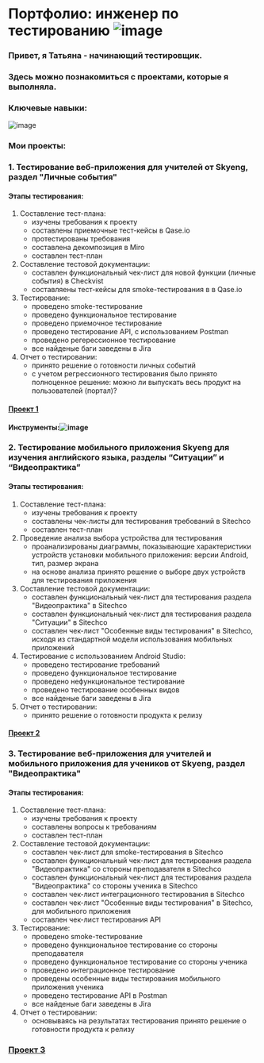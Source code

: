   # Портфолио: инженер по тестированию ![image](https://github.com/GrigorievaT/Portfolio/assets/123193126/e3c2bdf1-017a-41dd-8447-7a5d49ad40f7)

### Привет, я Татьяна - начинающий тестировщик. 
### Здесь можно познакомиться с проектами, которые я выполняла.
### Ключевые навыки:

![image](https://github.com/GrigorievaT/Portfolio/assets/123193126/73f8bdca-a5e3-45d0-a883-0360ce4e3b01)

### Мои проекты:
### 1. Тестирование веб-приложения для учителей от Skyeng, раздел "Личные события"
  #### Этапы тестирования:
  1. Составление тест-плана:
     - изучены требования к проекту
     - составлены приемочные тест-кейсы в Qase.io
     - протестированы требования
     - составлена декомпозиция в Miro
     - составлен тест-план
  3. Составление тестовой документации:
     - составлен функциональный чек-лист для новой функции (личные события) в  Checkvist
     - cоставляены тест-кейсы для smoke-тестирования в в Qase.io
  5. Тестирование:
     - проведено smoke-тестирование
     - проведено функциональное тестирование
     - проведено приемочное тестирование
     - проведено тестирование API, с использованием Postman
     - проведено регерессионное тестирование
     - все найденые баги заведены в Jira
  6. Отчет о тестировании:
     - принято решение о готовности личных событий
     - с учетом регрессионного тестирования было принято полноценное решение: можно ли выпускать весь продукт на пользователей (портал)?
  #### [Проект 1](https://docs.google.com/document/d/1hQemTXwONrR30YhFH0o-So2obdvH33iPVvRJggsKOkY/edit?usp=drive_link)
 
  #### Инструменты:![image](https://github.com/GrigorievaT/Portfolio/assets/123193126/bdd3be5a-c709-4bd9-b4fb-9616eeb62d9a)


### 2. Тестирование мобильного приложения Skyeng для изучения английского языка, разделы “Ситуации” и “Видеопрактика”
  #### Этапы тестирования:
  1. Составление тест-плана:
     - изучены требования к проекту
     - составлены чек-листы для тестирования требований в Sitechco
     - составлен тест-план
  2. Проведение анализа выбора устройства для тестирования
      - проанализированы диаграммы, показывающие характеристики устройств установки мобильного приложения: версии Android, тип, размер экрана
      - на основе анализа принято решение о выборе двух устройств для тестирования приложения
  3. Составление тестовой документации:
     - составлен функциональный чек-лист для тестирования раздела "Видеопрактика" в Sitechco
     - составлен функциональный чек-лист для тестирования раздела "Ситуации" в Sitechco
     - составлен чек-лист "Особенные виды тестирования" в Sitechco, исходя из стандартной модели использования мобильных приложений
  4. Тестирование с использованием Android Studio:
     - проведено тестирование требований
     - проведено функциональное тестирование
     - проведено нефункциональное тестирование
     - проведено тестирование особенных видов
     - все найденые баги заведены в Jira
  5. Отчет о тестировании:
     - принято решение о готовности продукта к релизу
  #### [Проект 2](https://docs.google.com/document/d/10mEpkI64rPmf4FPqqOidMnFmRfumyiYssv4k8Uo3rzE/edit)


  ### 3. Тестирование веб-приложения для учителей и мобильного приложения для учеников от Skyeng, раздел "Видеопрактика"
   #### Этапы тестирования:
   1. Составление тест-плана:
      - изучены требования к проекту
      - составлены вопросы к требованиям
      - составлен тест-план
   2. Составление тестовой документации:
      - составлен чек-лист для smoke-тестирования в Sitechco
      - составлен функциональный чек-лист для тестирования раздела "Видеопрактика" со стороны преподавателя в Sitechco
      - составлен функциональный чек-лист для тестирования раздела "Видеопрактика" со стороны ученика в Sitechco
      - составлен чек-лист интеграционного тестирования в Sitechco
      - составлен чек-лист "Особенные виды тестирования" в Sitechco, для мобильного приложения
      - составлен чек-лист тестирования API 
   3. Тестирование:
      - проведено smoke-тестирование
      - проведено функциональное тестирование со стороны преподавателя
      - проведено функциональное тестирование со стороны ученика
      - проведено интеграционное тестирование
      - проведены особенные виды тестирования мобильного приложения ученика
      - проведено тестирование API в Postman
      - все найденые баги заведены в Jira
   4. Отчет о тестировании:
      - основываясь на результатах тестирования принято решение о готовности продукта к релизу
   ### [Проект 3](https://docs.google.com/document/d/1jNTICcRaf2-OtjavKkVnlL8BA1dU82HvHawqome36Wc/edit)   

